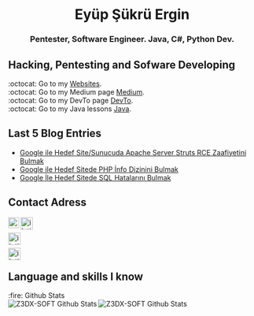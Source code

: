 <h1 align="center">Eyüp Şükrü Ergin</h1>
<h3 align="center">Pentester, Software Engineer. Java, C#, Python Dev.</h3>


## Hacking, Pentesting and Sofware Developing
:octocat: Go to my [Websites].</br>
:octocat: Go to my Medium page [Medium].</br>
:octocat: Go to my DevTo page [DevTo].</br>
:octocat: Go to my Java lessons [Java].</br>

## Last 5 Blog Entries

- [Google ile Hedef Site/Sunucuda Apache Server Struts RCE Zaafiyetini Bulmak]
- [Google ile Hedef Sitede PHP İnfo Dizinini Bulmak]
- [Google İle Hedef Sitede SQL Hatalarını Bulmak]

## Contact Adress

[<img align="left" alt="iletisim | Twitter" width="22px" src="https://cdn.jsdelivr.net/npm/simple-icons@v3/icons/twitter.svg" />][Twitter]
[<img align="left" alt="iletisim | Telegram" width="25px" src="https://www.flaticon.com/svg/static/icons/svg/2111/2111708.svg" />][Telegram]<br />

[<img align="left" alt="iletisim | DevTo" width="25px" src="https://d2fltix0v2e0sb.cloudfront.net/dev-black.png" />][DevTo]<br />

[<img align="left" alt="iletisim | Medium" width="25px" src="https://cdn4.iconfinder.com/data/icons/social-media-2210/24/Medium-512.png" />][Medium]<br />


## Language and skills I know
  <summary>:fire: Github Stats</summary>

  <img align="left" alt="Z3DX-SOFT Github Stats" src="https://github-readme-stats.codestackr.vercel.app/api?username=EyupErgin&show_icons=true&hide_border=false" />
  <img align="left" alt="Z3DX-SOFT Github Stats" src="https://github-readme-stats.vercel.app/api/top-langs/?username=EyupErgin&layout=demo" />
  
[Twitter]: https://twitter.com/Z3DX2
[Telegram]: https://t.me/z3dxsec
[Java]: https://github.com/Z3DX2/Java
[Java1]: https://github.com/Z3DX2/Java
[Medium]: https://z3dxsec.medium.com/
[Websites]: https://eyupergin.gitbook.io/
[DevTo]: https://dev.to/z3dxsoft
[Pentest0]: https://dev.to/z3dxsoft
[Pentest1]: https://dev.to/z3dxsoft
[CyberSecurity0]: https://github.com/Z3DX2/
[CyberSecurity1]: https://github.com/Z3DX2/
[CyberSecurity2]: https://github.com/Z3DX2/

[Google ile Hedef Site/Sunucuda Apache Server Struts RCE Zaafiyetini Bulmak]: https://z3dxsec.medium.com/google-ile-hedef-site-sunucuda-apache-server-struts-rce-zaafiyetini-bulmak-286def1dce39
[Google ile Hedef Sitede PHP İnfo Dizinini Bulmak]: https://z3dxsec.medium.com/google-ile-hedef-sitede-php-i%CC%87nfo-dizinini-bulmak-fbfd1c961e87
[Google İle Hedef Sitede SQL Hatalarını Bulmak]: https://z3dxsec.medium.com/google-i%CC%87le-hedef-sitede-sql-hatalar%C4%B1n%C4%B1-bulmak-9d0063081158

